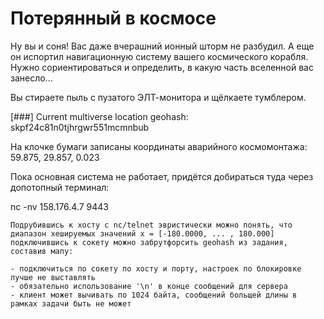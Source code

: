 # Потерянный в космосе

Ну вы и соня! Вас даже вчерашний ионный шторм не разбудил. А еще он испортил навигационную систему вашего космического корабля.
Нужно сориентироваться и определить, в какую часть вселенной вас занесло...

Вы стираете пыль с пузатого ЭЛТ-монитора и щёлкаете тумблером.

[###] Current multiverse location geohash:
skpf24c81n0tjhrgwr551mcmnbub

На клочке бумаги записаны координаты аварийного космомонтажа:
59.875, 29.857, 0.023

Пока основная система не работает, придётся добираться туда через допотопный терминал:

nc -nv 158.176.4.7 9443

```
Подрубившись к хосту с nc/telnet эвристически можно понять, что диапазон хешируемых значений x = [-180.0000, ... , 180.000]
подключившись к сокету можно забрутфорсить geohash из задания, составив мапу: 

- подключиться по сокету по хосту и порту, настроек по блокировке лучше не выставлять
- обязательно использование '\n' в конце сообщений для сервера
- клиент может вычивать по 1024 байта, сообщений больщей длины в рамках задачи быть не может
```
